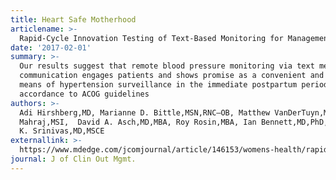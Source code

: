 ```yaml
---
title: Heart Safe Motherhood
articlename: >-
  Rapid-Cycle Innovation Testing of Text-Based Monitoring for Management of Postpartum Hypertension
date: '2017-02-01'
summary: >-
  Our results suggest that remote blood pressure monitoring via text message
  communication engages patients and shows promise as a convenient and effective
  means of hypertension surveillance in the immediate postpartum period, in
  accordance to ACOG guidelines
authors: >-
  Adi Hirshberg,MD, Marianne D. Bittle,MSN,RNC–OB, Matthew VanDerTuyn,MID, Katy
  Mahraj,MSI,  David A. Asch,MD,MBA, Roy Rosin,MBA, Ian Bennett,MD,PhD, Sindhu
  K. Srinivas,MD,MSCE
externallink: >-
  https://www.mdedge.com/jcomjournal/article/146153/womens-health/rapid-cycle-innovation-testing-text-based-monitoring
journal: J of Clin Out Mgmt.
---
```


